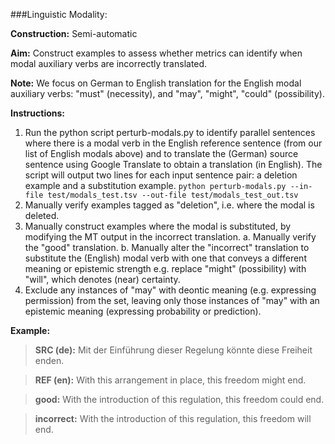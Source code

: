 ###Linguistic Modality:

**Construction:** Semi-automatic

**Aim:** Construct examples to assess whether metrics can identify when modal auxiliary verbs are incorrectly translated.

**Note:** We focus on German to English translation for the English modal auxiliary verbs: "must" (necessity), and "may",
"might", "could" (possibility).

**Instructions:**

1. Run the python script perturb-modals.py to identify parallel sentences where there is a modal verb in the English
reference sentence (from our list of English modals above) and to translate the (German) source sentence using
Google Translate to obtain a translation (in English). The script will output two lines for each input sentence pair:
a deletion example and a substitution example.
`python perturb-modals.py --in-file test/modals_test.tsv --out-file test/modals_test_out.tsv`
2. Manually verify examples tagged as "deletion", i.e. where the modal is deleted.
3. Manually construct examples where the modal is substituted, by modifying the MT output in the incorrect translation.
	a. Manually verify the "good" translation.
	b. Manually alter the "incorrect" translation to substitute the (English) modal verb with one that conveys a
	different meaning or epistemic strength e.g. replace "might" (possibility) with "will", which denotes (near)
	certainty.
4. Exclude any instances of "may" with deontic meaning (e.g. expressing permission) from the set, leaving only those
instances of "may" with an epistemic meaning (expressing probability or prediction).

**Example:**

>**SRC (de):** Mit der Einführung dieser Regelung könnte diese Freiheit enden.

>**REF (en):** With this arrangement in place, this freedom might end.

>**good:** With the introduction of this regulation, this freedom could end.

>**incorrect:** With the introduction of this regulation, this freedom will end.